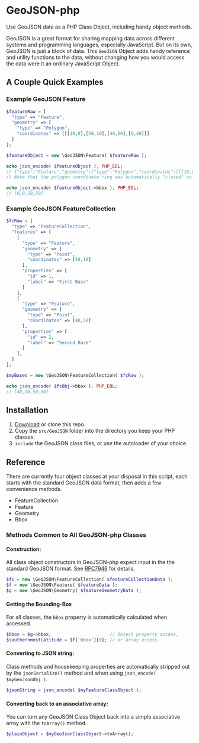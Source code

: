 # GeoJSON-php

Use GeoJSON data as a PHP Class Object, including handy object methods.

GeoJSON is a great format for sharing mapping data across different systems and
programming languages, especially JavaScript. But on its own, GeoJSON is just a
block of data. This `GeoJSON` Object adds handy reference and utility functions
to the data, without changing how you would access the data were it an ordinary
JavaScript Object.

## A Couple Quick Examples

### Example GeoJSON Feature
```php
$featureRaw = [
  "type" => "Feature",
  "geometry" => [
    "type" => "Polygon",
    "coordinates" => [[[10,0],[50,10],[40,50],[0,40]]]
  ]
];

$featureObject = new \GeoJSON\Feature( $featureRaw );

echo json_encode( $featureObject ), PHP_EOL;
// {"type":"Feature","geometry":{"type":"Polygon","coordinates":[[[10,0],[50,10],[40,50],[0,40],[10,0]]]}}
// Note that the polygon coordinate ring was automatically "closed" so the first and last points are the same.

echo json_encode( $featureObject->bbox ), PHP_EOL;
// [0,0,50,50]
```

### Example GeoJSON FeatureCollection
```php
$fcRaw = [
  "type" => "FeatureCollection",
  "features" => [
    [
      "type" => "Feature",
      "geometry" => [
        "type" => "Point",
        "coordinates" => [50,10]
      ],
      "properties" => [
        "id" => 1,
        "label" => "First Base"
      ]
    ],
    [
      "type" => "Feature",
      "geometry" => [
        "type" => "Point",
        "coordinates" => [40,50]
      ],
      "properties" => [
        "id" => 2,
        "label" => "Second Base"
      ]
    ],
  ]
];

$myBases = new \GeoJSON\FeatureCollection( $fcRaw );

echo json_encode( $fcObj->bbox ), PHP_EOL;
// [40,10,50,50]
```

## Installation

1. [Download](https://github.com/lacockj/GeoJSON-php/archive/master.zip) or clone this repo.
2. Copy the `src/GeoJSON` folder into the directory you keep your PHP classes.
3. `include` the GeoJSON class files, or use the autoloader of your choice.

## Reference

There are currently four object classes at your disposal in this script, each
starts with the standard GeoJSON data format, then adds a few convenience methods.

- FeatureCollection
- Feature
- Geometry
- Bbox

### Methods Common to All GeoJSON-php Classes

#### Construction:

All class object constructors in GeoJSON-php expect input in the the standard
GeoJSON format. See [RFC7946](https://tools.ietf.org/html/rfc7946) for details.

```php
$fc = new \GeoJSON\FeatureCollection( $featureCollectionData );
$f = new \GeoJSON\Feature( $featureData );
$g = new \GeoJSON\Geometry( $featureGeometryData );
```

#### Getting the Bounding-Box

For all classes, the `bbox` property is automatically calculated when accessed.

```php
$bbox = $g->bbox;                      // Object property access,
$southernmostLatitude = $f['bbox'][0]; // or array access.
```

#### Converting to JSON string:

Class methods and housekeeping properties are automatically stripped out by the
`jsonSerialize()` method and when using `json_encode( $myGeoJsonObj )`.

```php
$jsonString = json_encode( $myFeatureClassObject );
```

#### Converting back to an associative array:

You can turn any GeoJSON Class Object back into a simple associative array with
the `toArray()` method.

```php
$plainObject = $myGeoJsonClassObject->toArray();
```

